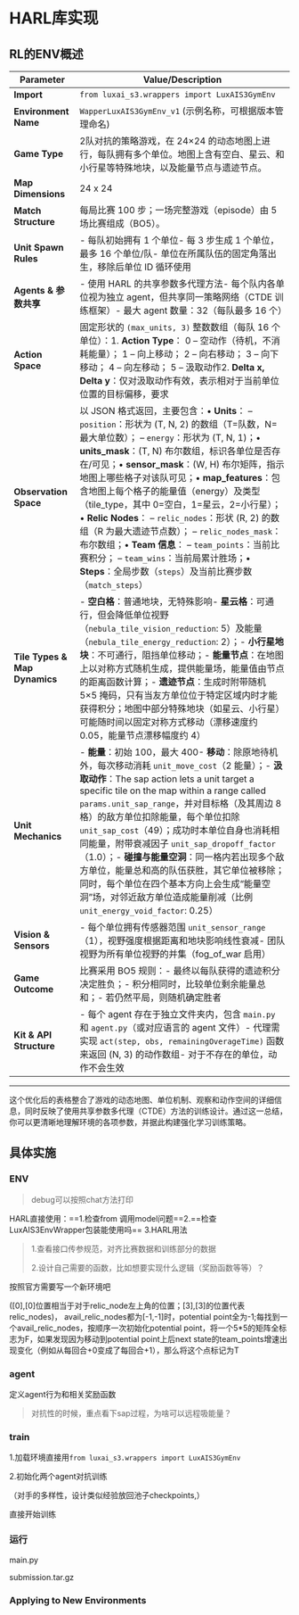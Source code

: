# HARL库实现

## RL的ENV概述

| **Parameter**                 | **Value/Description**                                        |
| ----------------------------- | ------------------------------------------------------------ |
| **Import**                    | `from luxai_s3.wrappers import LuxAIS3GymEnv`                |
| **Environment Name**          | `WapperLuxAIS3GymEnv_v1` (示例名称，可根据版本管理命名)      |
| **Game Type**                 | 2队对抗的策略游戏，在 24×24 的动态地图上进行，每队拥有多个单位。地图上含有空白、星云、和小行星等特殊地块，以及能量节点与遗迹节点。 |
| **Map Dimensions**            | 24 x 24                                                      |
| **Match Structure**           | 每局比赛 100 步；一场完整游戏（episode）由 5 场比赛组成（BO5）。 |
| **Unit Spawn Rules**          | - 每队初始拥有 1 个单位- 每 3 步生成 1 个单位，最多 16 个单位/队- 单位在所属队伍的固定角落出生，移除后单位 ID 循环使用 |
| **Agents & 参数共享**         | - 使用 HARL 的共享参数多代理方法- 每个队内各单位视为独立 agent，但共享同一策略网络（CTDE 训练框架）- 最大 agent 数量：32（每队最多 16 个） |
| **Action Space**              | 固定形状的 `(max_units, 3)` 整数数组（每队 16 个单位）：1. **Action Type**：  0 – 空动作（待机，不消耗能量）；  1 – 向上移动；  2 – 向右移动；  3 – 向下移动；  4 – 向左移动；  5 – 汲取动作2. **Delta x, Delta y**：仅对汲取动作有效，表示相对于当前单位位置的目标偏移，要求 |
| **Observation Space**         | 以 JSON 格式返回，主要包含：• **Units**： – `position`：形状为 (T, N, 2) 的数组（T=队数，N=最大单位数）； – `energy`：形状为 (T, N, 1)；• **units_mask**：(T, N) 布尔数组，标识各单位是否存在/可见；• **sensor_mask**：(W, H) 布尔矩阵，指示地图上哪些格子对该队可见；• **map_features**：包含地图上每个格子的能量值（energy）及类型（tile_type，其中 0=空白，1=星云，2=小行星）；• **Relic Nodes**： – `relic_nodes`：形状 (R, 2) 的数组（R 为最大遗迹节点数）； – `relic_nodes_mask`：布尔数组；• **Team 信息**： – `team_points`：当前比赛积分； – `team_wins`：当前局累计胜场；• **Steps**：全局步数（`steps`）及当前比赛步数（`match_steps`） |
| **Tile Types & Map Dynamics** | - **空白格**：普通地块，无特殊影响- **星云格**：可通行，但会降低单位视野（`nebula_tile_vision_reduction`: 5）及能量（`nebula_tile_energy_reduction`: 2）；- **小行星地块**：不可通行，阻挡单位移动；- **能量节点**：在地图上以对称方式随机生成，提供能量场，能量值由节点的距离函数计算；- **遗迹节点**：生成时附带随机 5×5 掩码，只有当友方单位位于特定区域内时才能获得积分；地图中部分特殊地块（如星云、小行星）可能随时间以固定对称方式移动（漂移速度约 0.05，能量节点漂移幅度约 4） |
| **Unit Mechanics**            | - **能量**：初始 100，最大 400- **移动**：除原地待机外，每次移动消耗 `unit_move_cost`（2 能量）；- **汲取动作**：The sap action lets a unit target a specific tile on the map within a range called `params.unit_sap_range`，并对目标格（及其周边 8 格）的敌方单位扣除能量，每个单位扣除 `unit_sap_cost`（49）；成功时本单位自身也消耗相同能量，附带衰减因子 `unit_sap_dropoff_factor`（1.0）；- **碰撞与能量空洞**：同一格内若出现多个敌方单位，能量总和高的队伍获胜，其它单位被移除；同时，每个单位在四个基本方向上会生成“能量空洞”场，对邻近敌方单位造成能量削减（比例 `unit_energy_void_factor`: 0.25） |
| **Vision & Sensors**          | - 每个单位拥有传感器范围 `unit_sensor_range`（1），视野强度根据距离和地块影响线性衰减- 团队视野为所有单位视野的并集（fog_of_war 启用） |
| **Game Outcome**              | 比赛采用 BO5 规则：- 最终以每队获得的遗迹积分决定胜负；- 积分相同时，比较单位剩余能量总和；- 若仍然平局，则随机确定胜者 |
| **Kit & API Structure**       | - 每个 agent 存在于独立文件夹内，包含 `main.py` 和 `agent.py`（或对应语言的 agent 文件）- 代理需实现 `act(step, obs, remainingOverageTime)` 函数来返回 (N, 3) 的动作数组- 对于不存在的单位，动作不会生效 |

------

这个优化后的表格整合了游戏的动态地图、单位机制、观察和动作空间的详细信息，同时反映了使用共享参数多代理（CTDE）方法的训练设计。通过这一总结，你可以更清晰地理解环境的各项参数，并据此构建强化学习训练策略。

## 具体实施

### ENV

> debug可以按照chat方法打印

HARL直接使用：==1.检查from 调用model问题==2.==检查LuxAIS3EnvWrapper包装能使用吗== 3.HARL用法

>1.查看接口传参规范，对齐比赛数据和训练部分的数据
>
>2.设计自己需要的函数，比如想要实现什么逻辑（奖励函数等等）？

按照官方需要写一个新环境吧

([0],[0]位置相当于对于relic_node左上角的位置；[3],[3]的位置代表relic_nodes)， avail_relic_nodes都为[-1,-1]时，potential point全为-1;每找到一个avail_relic_nodes，按顺序一次初始化potential point，将一个5*5的矩阵全标志为F，如果发现因为移动到potential point上后next state的team_points增速出现变化（例如从每回合+0变成了每回合+1），那么将这个点标记为T

### agent

定义agent行为和相关奖励函数

> 对抗性的时候，重点看下sap过程，为啥可以远程吸能量？

### train

1.加载环境直接用`from luxai_s3.wrappers import LuxAIS3GymEnv`

2.初始化两个agent对抗训练



（对手的多样性，设计类似经验放回池子checkpoints,）

直接开始训练

### 运行

main.py

submission.tar.gz





### Applying to New Environments
